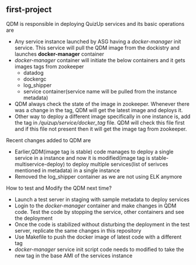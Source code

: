 ## first-project

QDM is responsible in deploying QuizUp services and its basic operations are 
- Any service instance launched by ASG having a _docker-manager_ init service. This service will pull the QDM image from the dockistry and launches **docker-manager** container
- _docker-manager_ container will initiate the below containers and it gets images tags from zookeeper
  - datadog 
  - dockergc
  - log_shipper
  - service container(service name will be pulled from the instance metadata)
- QDM always check the state of the image in zookeeper. Whenever there was a change in the tag, QDM will get the latest image and deploys it.
- Other way to deploy a different image specifically in one instance is, add the tag in _/quizup/service/docker_tag_ file. QDM will check this file first and if this file not present then it will get the image tag from zookeeper.

Recent changes added to QDM are
- Earlier,QDM(image tag is stable) code manages to deploy a single service in a instance and now it is modified(image tag is stable-multiservice-deploy) to deploy multiple services(list of serivces mentioned in metadata) in a single instance
- Removed the log_shipper container as we are not using ELK anymore

How to test and Modify the QDM next time?
- Launch a test server in staging with sample metadata to deploy services
- Login to the _docker-manager_ container and make changes in QDM code. Test the code by stopping the service, other containers and see the deployment
- Once the code is stabilized without disturbing the deployment in the test server, replicate the same changes in this repository
- Use Makefile to push the docker image of latest code with a different tag
- _docker-manager_ service init script code needs to modified to take the new tag in the base AMI of the services instance
